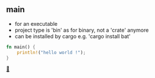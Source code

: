 ## main

* for an executable
* project type is 'bin' as for binary, not a 'crate' anymore
* can be installed by cargo e.g. 'cargo install bat'

```rust
fn main() {
    println!("hello world !");
}
```

[📒](https://doc.rust-lang.org/1.7.0/book/functions.html)
